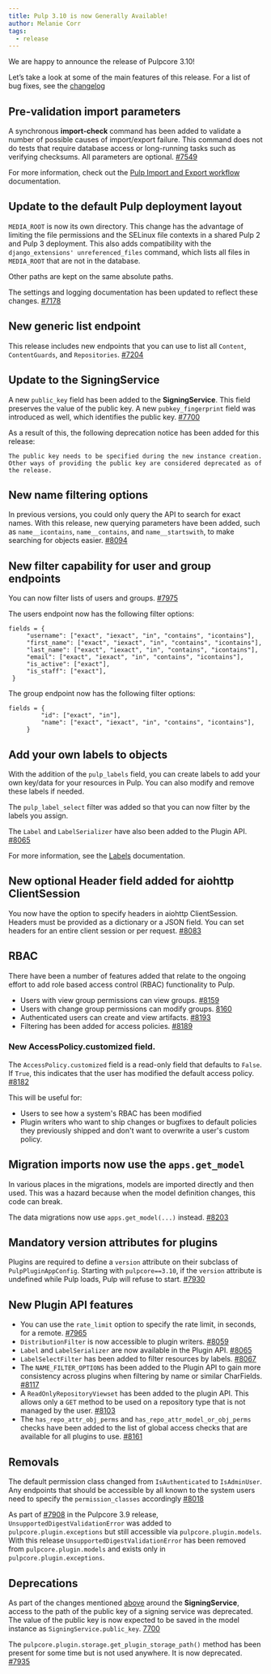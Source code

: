 ```yaml
---
title: Pulp 3.10 is now Generally Available!
author: Melanie Corr
tags:
  - release
---
```


We are happy to announce the release of Pulpcore 3.10!

Let’s take a look at some of the main features of this release. For a list of bug fixes, see the [changelog](https://docs.pulpproject.org/en/3.10/changes.html)

## Pre-validation import parameters

A synchronous **import-check** command has been added to validate a number of possible causes of import/export failure. This command does not do tests that require database access or long-running tasks such as verifying checksums. All parameters are optional. [#7549](https://pulp.plan.io/issues/7549)

For more information, check out the [Pulp Import and Export workflow](https://docs.pulpproject.org/pulpcore/en/3.10/workflows/import-export.html) documentation.

## Update to the default Pulp deployment layout

`MEDIA_ROOT` is now its own directory. This change has the advantage of limiting the file permissions and the SELinux file contexts in a shared Pulp 2 and Pulp 3 deployment. This also adds compatibility with the `django_extensions' unreferenced_files` command, which lists all files in `MEDIA_ROOT` that are not in the database.

Other paths are kept on the same absolute paths.

The settings and logging documentation has been updated to reflect these changes. [#7178](https://pulp.plan.io/issues/7178)

## New generic list endpoint

This release includes new endpoints that you can use to list all `Content`, `ContentGuards`, and `Repositories`. [#7204](https://pulp.plan.io/issues/7204)

## Update to the SigningService

A new `public_key` field has been added to the **SigningService**. This field preserves the value of the public key. A new `pubkey_fingerprint` field was introduced as well, which identifies the
public key. [#7700](https://pulp.plan.io/issues/7700)

As a result of this, the following deprecation notice has been added for this release:

`The public key needs to be specified during the new instance creation.
Other ways of providing the public key are considered deprecated as of the release.`


## New name filtering options

In previous versions, you could only query the API to search for exact names. With this release, new querying parameters have been added, such as `name__icontains`, `name__contains`, and `name__startswith`, to make searching for objects easier. [#8094](https://pulp.plan.io/issues/8094)


## New filter capability for user and group endpoints

You can now filter lists of users and groups.  [#7975](https://pulp.plan.io/issues/7975)

The users endpoint now has the following filter options:         

```
fields = {
     "username": ["exact", "iexact", "in", "contains", "icontains"],
     "first_name": ["exact", "iexact", "in", "contains", "icontains"],
     "last_name": ["exact", "iexact", "in", "contains", "icontains"],
     "email": ["exact", "iexact", "in", "contains", "icontains"],
     "is_active": ["exact"],
     "is_staff": ["exact"],
 }

```

The group endpoint now has the following filter options:

```
fields = {
         "id": ["exact", "in"],
         "name": ["exact", "iexact", "in", "contains", "icontains"],
     }
```


## Add your own labels to objects

With the addition of the `pulp_labels` field, you can create labels to add your own key/data for your resources in Pulp. You can also modify and remove these labels if needed.  

The `pulp_label_select` filter was added so that you can now filter by the labels you assign.

The `Label` and `LabelSerializer` have also been added to the Plugin API. [#8065](https://pulp.plan.io/issues/8065)


For more information, see the [Labels](https://docs.pulpproject.org/pulpcore/workflows/labels.html) documentation.

## New optional Header field added for aiohttp ClientSession

You now have the option to specify headers in aiohttp ClientSession. Headers must be
provided as a dictionary or a JSON field. You can set headers for an entire
client session or per request. [#8083](https://pulp.plan.io/issues/8083)

## RBAC

There have been a number of features added that relate to the ongoing effort to add role based access control (RBAC) functionality to Pulp.

* Users with view group permissions can view groups. [#8159](https://pulp.plan.io/issues/8159)
* Users with change group permissions can modify groups. [8160](https://pulp.plan.io/issues/8160)
* Authenticated users can create and view artifacts. [#8193](https://pulp.plan.io/issues/8193)
* Filtering has been added for access policies.  [#8189](https://pulp.plan.io/issues/8189)


### New AccessPolicy.customized field.

The `AccessPolicy.customized` field is a read-only field that defaults to `False`.
If `True`, this indicates that the user has modified the default access policy. [#8182](https://pulp.plan.io/issues/8182)

This will be useful for:

* Users to see how a system's RBAC has been modified
* Plugin writers who want to ship changes or bugfixes to default policies they previously shipped and don't want to overwrite a user's custom policy.

## Migration imports now use the `apps.get_model`
In various places in the migrations, models are imported directly and then used. This was a hazard because when the model definition changes, this code can break.

The data migrations now use `apps.get_model(...)` instead. [#8203](https://pulp.plan.io/issues/8203)

## Mandatory version attributes for plugins

Plugins are required to define a `version` attribute on their subclass of `PulpPluginAppConfig`. Starting with `pulpcore==3.10`, if the `version` attribute is undefined while Pulp loads, Pulp will refuse to start. [#7930](https://pulp.plan.io/issues/7930)

## New Plugin API features

* You can use the `rate_limit` option to specify the rate limit, in seconds, for a remote. [#7965](https://pulp.plan.io/issues/7965)
* `DistributionFilter` is now accessible to plugin writers. [#8059](https://pulp.plan.io/issues/8059)
* `Label` and `LabelSerializer` are now available in the Plugin API. [#8065](https://pulp.plan.io/issues/8065)
* `LabelSelectFilter` has been added to filter resources by labels.
 [#8067](https://pulp.plan.io/issues/8067)
* The `NAME_FILTER_OPTIONS` has been added to the Plugin API to gain more consistency across plugins when filtering by name or similar CharFields.
[#8117](https://pulp.plan.io/issues/8117)
* A `ReadOnlyRepositoryViewset` has been added to the plugin API. This allows only a `GET` method to be used on a repository type that is not managed by the user.
 [#8103](https://pulp.plan.io/issues/8103)
* The `has_repo_attr_obj_perms` and `has_repo_attr_model_or_obj_perms` checks have been added to the list of global access checks that are available for all plugins to use. [#8161](https://pulp.plan.io/issues/8161)

## Removals

The default permission class changed from `IsAuthenticated` to `IsAdminUser`. Any endpoints that should be accessible by all known to the system users need to specify the `permission_classes` accordingly [#8018](https://pulp.plan.io/issues/8018)

As part of [#7908](https://pulp.plan.io/issues/7908) in the Pulpcore 3.9 release, `UnsupportedDigestValidationError` was added to `pulpcore.plugin.exceptions` but still accessible via `pulpcore.plugin.models`. With this release `UnsupportedDigestValidationError` has been removed from `pulpcore.plugin.models` and exists only in `pulpcore.plugin.exceptions`.

## Deprecations

As part of the changes mentioned [above](/update-to-the-signingservice/) around the **SigningService**, access to the path of the public key of a signing service was deprecated. The value of the public key is now expected to be saved in the model instance as `SigningService.public_key`. [7700](https://pulp.plan.io/issues/7700)

The `pulpcore.plugin.storage.get_plugin_storage_path()` method has been present for some time but is not used anywhere. It is now deprecated. [#7935](https://pulp.plan.io/issues/7935)
